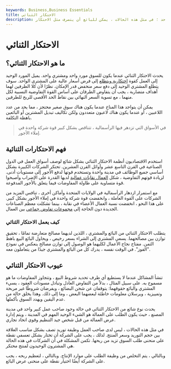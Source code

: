 ```yaml
---
keywords: Business,Business Essentials
title: الاحتكار الثنائي
description: يوجد احتكار ثنائي عندما يتكون السوق من مشتر واحد وبائع واحد ؛ في مثل هذه الحالات ، يمكن للبائع أن يتصرف مثل الاحتكار.
---
```


# الاحتكار الثنائي
## ما هو الاحتكار الثنائي؟

يحدث الاحتكار الثنائي عندما يكون للسوق مورد واحد ومشتري واحد. يميل المورد الوحيد إلى العمل كقوة [احتكارية ويتطلع](/monopoly) إلى فرض أسعار عالية على المشتري الواحد. سوف يتطلع المشتري الوحيد إلى دفع سعر منخفض قدر الإمكان. نظرًا لأن كلا الطرفين لهما أهداف متضاربة ، يجب أن يتفاوض الطرفان على أساس القوة التفاوضية النسبية لكل منهما ، مع تسوية السعر النهائي بين نقاط الحد الأقصى للربح للطرفين.

يمكن أن يتواجد هذا المناخ عندما يكون هناك سوق صغير محتجز ، مما يحد من عدد اللاعبين ، أو عندما يكون هناك لاعبون متعددون ولكن تكاليف تبديل المشترين أو البائعين باهظة التكلفة.

> في الأسواق التي تزدهر فيها الرأسمالية ، تتناقص بشكل كبير قوة شركة واحدة في إملاء الأجور.

>

## فهم الاحتكارات الثنائية

استخدم الاقتصاديون أنظمة الاحتكار الثنائي بشكل شائع لوصف أسواق العمل في الدول الصناعية في القرن التاسع عشر وأوائل القرن العشرين. تحتكر الشركات الكبيرة بشكل أساسي جميع الوظائف في مدينة واحدة وتستخدم قوتها لدفع الأجور إلى مستويات أدنى. لزيادة قوتهم التفاوضية ، شكل [العمال نقابات عمالية](/labor-union) لديها القدرة على الإضراب وأصبحوا قوة متساوية على طاولة المفاوضات فيما يتعلق بالأجور المدفوعة.

مع استمرار ازدهار الرأسمالية في الولايات المتحدة وأماكن أخرى ، تنافس المزيد من الشركات على القوة العاملة ، وانخفضت قوة شركة واحدة في إملاء الأجور بشكل كبير. على هذا النحو ، انخفضت نسبة العمال الأعضاء في نقابة ، بينما تشكلت معظم الصناعات الجديدة دون الحاجة إلى [مجموعات تفاوض جماعي](/collective-bargaining) بين العمال.

### كيف يعمل الاحتكار الثنائي

يتطلب الاحتكار الثنائي من البائع والمشتري ، اللذين لديهما مصالح متعارضة تمامًا ، تحقيق توازن بين مصالحهما. يسعى المشتري إلى الشراء بسعر رخيص ، ويحاول البائع البيع باهظ الثمن. مفتاح نجاح الأعمال لكليهما هو الوصول إلى توازن مصالح ينعكس في نموذج "الفوز". في الوقت نفسه ، يدرك كل من البائع والمشتري جيدًا من يتعاملون معه.

## عيوب الاحتكار الثنائي

تنشأ المشاكل عندما لا يستطيع أي طرف تحديد شروط البيع ، وتتجاوز المفاوضات ما هو مسموح به. على سبيل المثال ، بدلاً من التفاوض العادل وتبادل مسودات العقود ، يسيء المشتري والبائع حقوقهما: يتوقفان عن شحن البضائع ، ويفرضان شروطًا غير مربحة وتمييزية ، ويرسلان معلومات خاطئة لبعضهما البعض ، وما إلى ذلك. وهذا يخلق حالة من عدم اليقين ويهدد السوق بأكملها.

يحدث نوع شائع من الاحتكار الثنائي في حالة وجود صاحب عمل كبير واحد في مدينة المصنع ، حيث يكون الطلب على العمالة هو الشيء الوحيد المهم في المدينة ، ويتم إدارة عرض العمالة من قبل شخص جيد التنظيم وقوي اتحاد تجاري.

في مثل هذه الحالات ، ليس لدى صاحب العمل وظيفة توريد تصف بشكل مناسب العلاقة بين حجم التوريد وسعر المنتج. لذلك ، يجب على الشركة أن تختار بشكل تعسفي نقطة على منحنى طلب السوق تزيد من ربحها. تكمن المشكلة في أن الشركات في هذه الحالة هي المشترون الوحيدون لمنتج محتكر.

وبالتالي ، يتم التخلص من وظيفة الطلب على موارد الإنتاج. وبالتالي ، لتعظيم ربحه ، يجب على الشركة أيضًا اختيار نقطة على منحنى عرض البائع.

